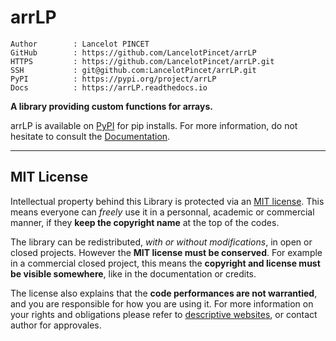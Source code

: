 # arrLP

```text
Author        : Lancelot PINCET
GitHub        : https://github.com/LancelotPincet/arrLP
HTTPS         : https://github.com/LancelotPincet/arrLP.git
SSH           : git@github.com:LancelotPincet/arrLP.git
PyPI          : https://pypi.org/project/arrLP
Docs          : https://arrLP.readthedocs.io
```

**A library providing custom functions for arrays.**

arrLP is available on [PyPI](https://pypi.org/project/arrLP) for pip installs.
For more information, do not hesitate to consult the [Documentation](https://arrLP.readthedocs.io).

---

## MIT License

Intellectual property behind this Library is protected via an [MIT license](LICENSE). This means everyone can *freely* use it in a personnal, academic or commercial manner, if they **keep the copyright name** at the top of the codes.

The library can be redistributed, *with or without modifications*, in open or closed projects. However the **MIT license must be conserved**. For example in a commercial closed project, this means the **copyright and license must be visible somewhere**, like in the documentation or credits.

The license also explains that the **code performances are not warrantied**, and you are responsible for how you are using it. For more information on your rights and obligations please refer to [descriptive websites](https://en.wikipedia.org/wiki/MIT_License), or contact author for approvales.